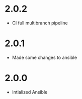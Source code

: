 # 2.0.2
- CI full multibranch pipeline
# 2.0.1
- Made some changes to ansible
# 2.0.0
- Intialized Ansible